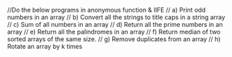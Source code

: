 //Do the below programs in anonymous function & IIFE
// a) Print odd numbers in an array
// b) Convert all the strings to title caps in a string array
// c) Sum of all numbers in an array
// d) Return all the prime numbers in an array
// e) Return all the palindromes in an array
// f) Return median of two sorted arrays of the same size.
// g) Remove duplicates from an array
// h) Rotate an array by k times
